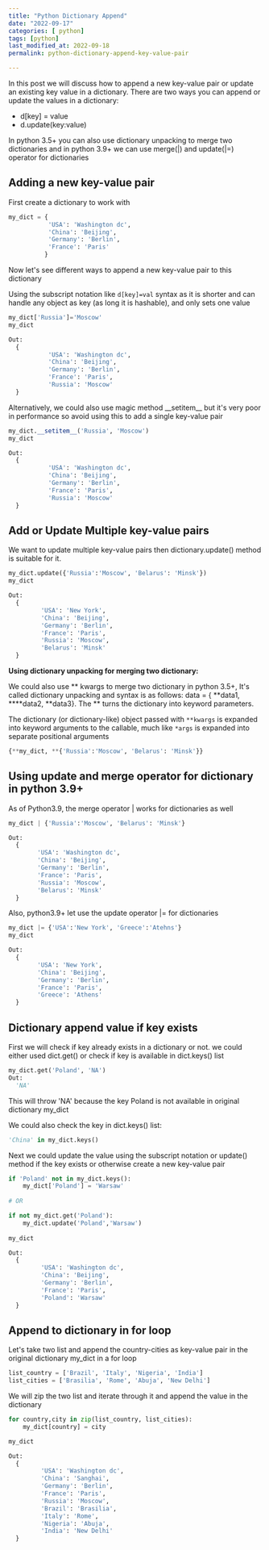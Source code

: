 ```yaml
---
title: "Python Dictionary Append"
date: "2022-09-17"
categories: [ python]
tags: [python]
last_modified_at: 2022-09-18
permalink: python-dictionary-append-key-value-pair

---
```


In this post we will discuss how to append a new key-value pair or update an existing key value in a dictionary. There are two ways you can append or update the values in a dictionary:

- d[key] = value
- d.update(key:value)

In python 3.5+ you can also use dictionary unpacking to merge two dictionaries and in python 3.9+ we can use merge(\|) and update(\|\=) operator for dictionaries

## Adding a new key-value pair
First create a dictionary to work with

```python
my_dict = {
           'USA': 'Washington dc',
           'China': 'Beijing',
           'Germany': 'Berlin',
           'France': 'Paris'
          }
```

Now let's see different ways to append a new key-value pair to this dictionary

Using the subscript notation like `d[key]=val` syntax as it is shorter and can handle any object as key (as long it is hashable), and only sets one value

```python
my_dict['Russia']='Moscow'
my_dict
```

```python
Out: 
  {
           'USA': 'Washington dc',
           'China': 'Beijing',
           'Germany': 'Berlin',
           'France': 'Paris',
           'Russia': 'Moscow'
  }
```

Alternatively, we could also use magic method \_\_setitem\_\_ but it's very poor in performance so avoid using this to add a single key-value pair

```python
my_dict.__setitem__('Russia', 'Moscow')
my_dict
```

```python
Out: 
  {
           'USA': 'Washington dc',
           'China': 'Beijing',
           'Germany': 'Berlin',
           'France': 'Paris',
           'Russia': 'Moscow'
  }
```



## Add or Update Multiple key-value pairs

We want to update multiple key-value pairs then dictionary.update() method is suitable for it.

```python
my_dict.update({'Russia':'Moscow', 'Belarus': 'Minsk'})
my_dict
```

```python
Out:
  {
         'USA': 'New York',
         'China': 'Beijing',
         'Germany': 'Berlin',
         'France': 'Paris',
         'Russia': 'Moscow',
         'Belarus': 'Minsk'
  }
```



**Using dictionary unpacking for merging two dictionary:**

We could also use ** kwargs to merge two dictionary in python 3.5+, It's called dictionary unpacking and syntax is as follows: data = { \*\*data1, \*\***data2, \*\*data3}.  The \*\*  turns the dictionary into keyword parameters.

The dictionary (or dictionary-like) object passed with `**kwargs` is expanded into keyword arguments to the callable, much like `*args` is expanded into separate positional arguments

```python
{**my_dict, **{'Russia':'Moscow', 'Belarus': 'Minsk'}}
```

## **Using update and merge operator for  dictionary in  python 3.9+**

As of Python3.9, the merge operator \| works for dictionaries as well

```python
my_dict | {'Russia':'Moscow', 'Belarus': 'Minsk'}
```

```python
Out: 
  {
        'USA': 'Washington dc',
        'China': 'Beijing',
        'Germany': 'Berlin',
        'France': 'Paris',
        'Russia': 'Moscow',
        'Belarus': 'Minsk'
  }
```



Also, python3.9+ let use the update operator \|\= for dictionaries

```python
my_dict |= {'USA':'New York', 'Greece':'Atehns'}
my_dict
```

```python
Out: 
  {
        'USA': 'New York',
        'China': 'Beijing',
        'Germany': 'Berlin',
        'France': 'Paris',
        'Greece': 'Athens'
  }
```



## Dictionary append value if key exists

First we will check if key already exists in a dictionary or not. we could either used dict.get() or check if key is available in dict.keys() list

```python
my_dict.get('Poland', 'NA')
Out:
  'NA'
```

This will throw 'NA' because the key Poland is not available in original dictionary my_dict

We could also check the key in dict.keys() list:

```python
'China' in my_dict.keys()
```

Next we could update the value using the subscript notation or update() method if the key exists or otherwise create a new key-value pair

```python
if 'Poland' not in my_dict.keys():
    my_dict['Poland'] = 'Warsaw'
    
# OR

if not my_dict.get('Poland'):
    my_dict.update('Poland','Warsaw')
 
my_dict
```

```python
Out:
  {
         'USA': 'Washington dc',
         'China': 'Beijing',
         'Germany': 'Berlin',
         'France': 'Paris',
         'Poland': 'Warsaw'
  }
```



## Append to dictionary in for loop

Let's take two list and append the country-cities as key-value pair in the original dictionary my_dict in a for loop

```python
list_country = ['Brazil', 'Italy', 'Nigeria', 'India']
list_cities = ['Brasilia', 'Rome', 'Abuja', 'New Delhi']
```

We will zip the two list and iterate through it and append the value in the dictionary

```python
for country,city in zip(list_country, list_cities):
    my_dict[country] = city
```

```python
my_dict

Out:
  {
         'USA': 'Washington dc',
         'China': 'Sanghai',
         'Germany': 'Berlin',
         'France': 'Paris',
         'Russia': 'Moscow',
         'Brazil': 'Brasilia',
         'Italy': 'Rome',
         'Nigeria': 'Abuja',
         'India': 'New Delhi'
  }
```



